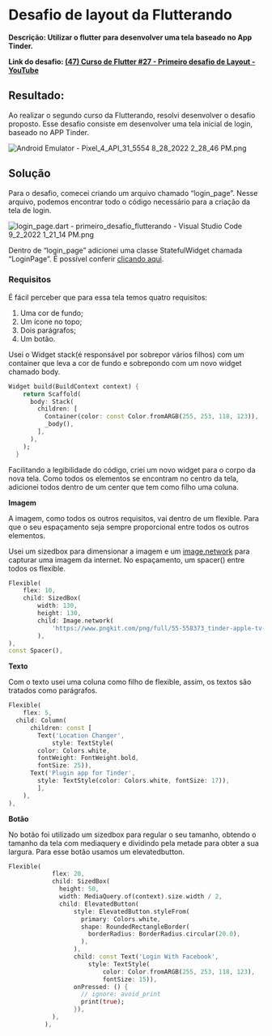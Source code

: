 # Desafio de layout da Flutterando

**Descrição: Utilizar o flutter para desenvolver uma tela baseado no App Tinder.** 

**Link do desafio: [(47) Curso de Flutter #27 - Primeiro desafio de Layout - YouTube](https://www.youtube.com/watch?v=9zkKGkFj3qg&list=PLlBnICoI-g-d-J57QIz6Tx5xtUDGQdBFB&index=27)**

## Resultado:

Ao realizar o segundo curso da Flutterando, resolvi desenvolver o desafio proposto. Esse desafio consiste em desenvolver uma tela inicial de login, baseado no APP Tinder.

![Android Emulator - Pixel_4_API_31_5554 8_28_2022 2_28_46 PM.png](Desafio%20de%20layout%20da%20Flutterando%202c586569f1024e09a19208b13f6d6b52/Android_Emulator_-_Pixel_4_API_31_5554_8_28_2022_2_28_46_PM.png)

## Solução

Para o desafio, comecei criando um arquivo chamado “login_page”. Nesse arquivo, podemos encontrar todo o código necessário para a criação da tela de login.

![login_page.dart - primeiro_desafio_flutterando - Visual Studio Code 9_2_2022 1_21_14 PM.png](Desafio%20de%20layout%20da%20Flutterando%202c586569f1024e09a19208b13f6d6b52/login_page.dart_-_primeiro_desafio_flutterando_-_Visual_Studio_Code_9_2_2022_1_21_14_PM.png)

Dentro de “login_page” adicionei uma classe StatefulWidget chamada “LoginPage”. É possível conferir [clicando aqui](https://github.com/thiagopereiramagalhaes/primeiro_desafio_flutterando/blob/master/lib/login_page.dart).

### Requisitos

É fácil perceber que para essa tela temos quatro requisitos:

1. Uma cor de fundo;
2. Um ícone no topo;
3. Dois parágrafos;
4. Um botão.

Usei o Widget stack(é responsável por sobrepor vários filhos) com um container que leva a cor de fundo e sobrepondo com um novo widget chamado body.

```dart
Widget build(BuildContext context) {
    return Scaffold(
      body: Stack(
        children: [
          Container(color: const Color.fromARGB(255, 253, 118, 123)),
          _body(),
        ],
      ),
    );
  }
```

Facilitando a legibilidade do código, criei um novo widget para o corpo da nova tela. Como todos os elementos se encontram no centro da tela, adicionei todos dentro de um center que tem como filho uma coluna.

**Imagem**

A imagem, como todos os outros requisitos, vai dentro de um flexible. Para que o seu espaçamento seja sempre proporcional entre todos os outros elementos.

Usei um sizedbox para dimensionar a imagem e um [image.network](http://image.network/) para capturar uma imagem da internet. No espaçamento, um spacer() entre todos os flexible.

```dart
Flexible(
	flex: 10,
	child: SizedBox(
		width: 130,
		height: 130,
		child: Image.network(
			'https://www.pngkit.com/png/full/55-558373_tinder-apple-tv-survey-methodology.png'),
		),
),
const Spacer(),
```

**Texto**

Com o texto usei uma coluna como filho de flexible, assim, os textos são tratados como parágrafos.

```dart
Flexible(
	flex: 5,
  child: Column(
	  children: const [
	    Text('Location Changer',
		    style: TextStyle(
        color: Colors.white,
        fontWeight: FontWeight.bold,
        fontSize: 25)),
      Text('Plugin app for Tinder',
        style: TextStyle(color: Colors.white, fontSize: 17)),
		],
	),
),
```

**Botão**

No botão foi utilizado um sizedbox para regular o seu tamanho, obtendo o tamanho da tela com mediaquery e dividindo pela metade para obter a sua largura. Para esse botão usamos um elevatedbutton.

```dart
Flexible(
            flex: 20,
            child: SizedBox(
              height: 50,
              width: MediaQuery.of(context).size.width / 2,
              child: ElevatedButton(
                  style: ElevatedButton.styleFrom(
                    primary: Colors.white,
                    shape: RoundedRectangleBorder(
                      borderRadius: BorderRadius.circular(20.0),
                    ),
                  ),
                  child: const Text('Login With Facebook',
                      style: TextStyle(
                          color: Color.fromARGB(255, 253, 118, 123),
                          fontSize: 15)),
                  onPressed: () {
                    // ignore: avoid_print
                    print(true);
                  }),
            ),
          ),
```
